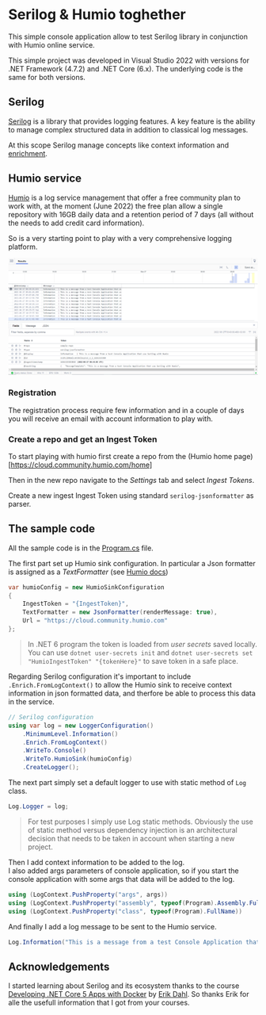 ﻿# Serilog & Humio toghether

This simple console application allow to test 
Serilog library in conjunction with Humio online service.

This simple project was developed in Visual Studio 2022 with
versions for .NET Framework (4.7.2) and .NET Core (6.x). 
The underlying code is the same for both versions.

## Serilog

[Serilog](https://serilog.net/) is a library that provides logging
features. A key feature is the ability to manage complex structured data
in addition to classical log messages.

At this scope Serilog manage concepts like context information
and [enrichment](https://github.com/serilog/serilog/wiki/Enrichment).

## Humio service

[Humio](https://www.humio.com/) is a log service management that 
offer a free community  plan to work with, at the moment 
(June 2022) the free plan allow a single
repository with 16GB daily data and a retention period 
of 7 days (all without the needs to add credit card information).

So is a very starting point to play with a very comprehensive logging
platform.

![Example of log results on Humio](./images/HumioLogResults.PNG)

### Registration

The registration process require few information and in a couple
of days you will receive an email with account information to play with.

### Create a repo and get an Ingest Token

To start playing with humio first create a repo from the (Humio home 
page)[https://cloud.community.humio.com/home] 

Then in the new repo navigate to the *Settings* tab and select 
*Ingest Tokens*. 

Create a new ingest Ingest Token using standard `serilog-jsonformatter`
as parser.

## The sample code

All the sample code is in the [Program.cs](./Program.cs) file.

The first part set up Humio sink configuration. 
In particular a Json formatter is assigned as a *TextFormatter* 
(see [Humio docs](https://library.humio.com/stable/docs/parsers/built-in-parsers/#serilog-jsonformatter))

```C#
var humioConfig = new HumioSinkConfiguration
{
    IngestToken = "{IngestToken}",
    TextFormatter = new JsonFormatter(renderMessage: true),
    Url = "https://cloud.community.humio.com"
};
```

> In .NET 6 program the token is loaded from *user secrets* saved locally. You can use `dotnet user-secrets init`
and `dotnet user-secrets set "HumioIngestToken" "{tokenHere}"` to save token in a safe place.

Regarding Serilog configuration it's important to include 
`.Enrich.FromLogContext()` to allow the Humio sink to receive
context information in json formatted data, and therfore be able to
process this data in the service.

```C#
// Serilog configuration
using var log = new LoggerConfiguration()
    .MinimumLevel.Information()
    .Enrich.FromLogContext()
    .WriteTo.Console()
    .WriteTo.HumioSink(humioConfig)
    .CreateLogger();
```

The next part simply set a default logger to use with static
method of `Log` class. 

```C#
Log.Logger = log;
```

> For test purposes I simply use Log static methods. Obviously the use of static method versus dependency injection is
an architectural decision that needs to be taken in account when 
starting a new project. 

Then I add  context information to be added to the log.   
I also added args parameters of console application, so if you start
the console application with some args that data will be added to the log.

```C#
using (LogContext.PushProperty("args", args))
using (LogContext.PushProperty("assembly", typeof(Program).Assembly.FullName))
using (LogContext.PushProperty("class", typeof(Program).FullName))
```

And finally I add a log message to be sent to the Humio service.

```C#
Log.Information("This is a message from a test Console Application that use Serilog with Humio");
```

## Acknowledgements

I started learning about Serilog and its ecosystem thanks to
the course [Developing .NET Core 5 Apps with Docker](https://app.pluralsight.com/library/courses/docker-dot-net-core-apps-developing/table-of-contents)
by [Erik Dahl](https://app.pluralsight.com/profile/author/erik-dahl).
So thanks Erik for alle the usefull information that I got from your courses.





